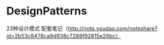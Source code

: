 # DesignPatterns
23种设计模式
配套笔记（http://note.youdao.com/noteshare?id=2b53c8478ca9d938c7288f92815e26bc）
